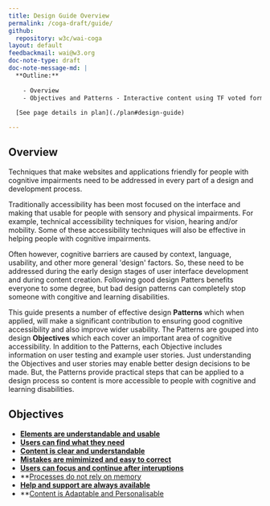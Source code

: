 ```yaml
---
title: Design Guide Overview
permalink: /coga-draft/guide/
github:
  repository: w3c/wai-coga
layout: default
feedbackmail: wai@w3.org
doc-note-type: draft
doc-note-message-md: |
  **Outline:**
  
    - Overview
    - Objectives and Patterns - Interactive content using TF voted format with tweaks based on TF mockup
    
  [See page details in plan](./plan#design-guide)

---
```

## Overview

Techniques that make websites and applications friendly for people with cognitive impairments need to be addressed in every part of a design and development process.

Traditionally accessibility has been most focused on the interface and making that usable for people with sensory and physical impairments. For example, technical accessibility techniques for vision, hearing and/or mobility. Some of these accessibility techniques will also be effective in helping people with cognitive impairments.

Often however, cognitive barriers are caused by context, language, usability, and other more general 'design' factors. So, these need to be addressed during the early design stages of user interface development and during content creation. Following good design Patters benefits everyone to some degree, but bad design patterns can completely stop someone with congitive and learning disabilities.

This guide presents a number of effective design **Patterns** which when applied, will make a significant contribution to ensuring good cognitive accessibility and also improve wider usability. The Patterns are gouped into design **Objectives** which each cover an important area of cognitive accessibility. In addition to the Patterns, each Objective includes information on user testing and example user stories. Just understanding the Objectives and user stories may enable better design decisions to be made. But, the Patterns provide practical steps that can be applied to a design process so content is more accessible to people with cognitive and learning disabilities.

## Objectives

- **[Elements are understandable and usable](./understandable/)**
- **[Users can find what they need](./findable)**
- **[Content is clear and understandable](./clear)**
- **[Mistakes are mimimized and easy to correct](./certain)**
- **[Users can focus and continue after interuptions](./engrossing)**
- **[Processes do not rely on memory](./forgetable)
- **[Help and support are always available](./helpful)**
- **[Content is Adaptable and Personalisable](./adaptable)